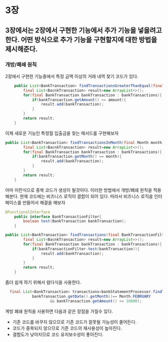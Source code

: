 # 3장

## 3장에서는 2장에서 구현한 기능에서 추가 기능을 넣을려고 한다. 어떤 방식으로 추가 기능을 구현할지에 대한 방법을 제시해준다.

### 개방/폐쇄 원칙
2장에서 구현한 기능중에서 특정 금액 이상의 거래 내역 찾기 코드가 있다.
```java
    public List<BankTransaction> findTransactionsGreaterThanEqual(final int amount){
        final List<BacnkTransaction> result=new ArrayList<>();
        for(final BankTransaction bankTransaction : bankTransactions){
            if(bankTransaction.getAmount() >= amount){
                result.add(bankTransaction);
            }
        }
        return result;
    } 
```
이제 새로운 기능인 특정월 입출금을 찾는 메서드를 구현해보자

```java
public List<BankTransaction> findTransactionsInMonth(final Month month){
        final List<BacnkTransaction> result=new ArrayList<>();
        for(final BankTransaction bankTransaction : bankTransactions){
            if(bankTransaction.getMonth() == month){
                result.add(bankTransaction);
            }
        }
        return result;
    }
```
아마 이런식으로 중복 코드가 생성이 될것이다. 
이러한 방법에서 개방/폐쇄 원칙을 적용해본다.
현재 코드에는 비즈니스 로직이 결합이 되어 있다. 따라서 비즈니스 로직을 인터페이스를 만들어서 해결을 해보자

```java
@FunctionalInterface
    public interface BankTransactionFilter{
        boolean test(BankTransaction bankTransaction);
    }
```

```java
public List<BankTransaction> findTransactions(final BankTransactionFilter bankTransactionFilter){
        final List<BacnkTransaction> result=new ArrayList<>();
        for(final BankTransaction bankTransaction : bankTransactions){
            if(bankTransactionFilter.test(bankTransaction)){
                result.add(bankTransaction);
            }
        }
        return result;
    }
```

좀더 쉽게 하기 위해서 람다식을 사용한다.
```java
  final List<BankTransaction> transactions=bankStatementProcessor.findTransactions(bankTransaction -> 
            bankTransaction.getDate().getMonth()== Month.FEBRUARY 
                    && bankTransaction.getAmount() >= 10000);
```

계방 폐쇄 원칙을 사용하면 다음과 같은 장점을 가질수 있다. 
- 기존 코드를 바꾸지 않으므로 기존 코드가 잘못될 가능성이 줄어든다.
- 코드가 중복되지 않으므로 기존 코드의 재사용성이 높아진다.
- 결합도가 낮아지므로 코드 유지보수성이 좋아진다.
